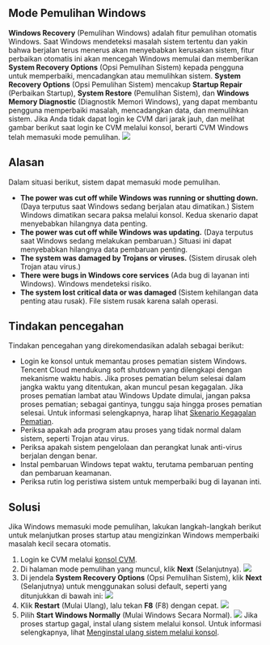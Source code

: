 ## Mode Pemulihan Windows

**Windows Recovery** (Pemulihan Windows) adalah fitur pemulihan otomatis Windows. Saat Windows mendeteksi masalah sistem tertentu dan yakin bahwa berjalan terus menerus akan menyebabkan kerusakan sistem, fitur perbaikan otomatis ini akan mencegah Windows memulai dan memberikan **System Recovery Options** (Opsi Pemulihan Sistem) kepada pengguna untuk memperbaiki, mencadangkan atau memulihkan sistem. 
**System Recovery Options** (Opsi Pemulihan Sistem) mencakup **Startup Repair** (Perbaikan Startup), **System Restore** (Pemulihan Sistem), dan **Windows Memory Diagnostic** (Diagnostik Memori Windows), yang dapat membantu pengguna memperbaiki masalah, mencadangkan data, dan memulihkan sistem.
Jika Anda tidak dapat login ke CVM dari jarak jauh, dan melihat gambar berikut saat login ke CVM melalui konsol, berarti CVM Windows telah memasuki mode pemulihan.
![](//mc.qcloudimg.com/static/img/e278c336a415066dcb8fc58333395ac3/image.png)

## Alasan
Dalam situasi berikut, sistem dapat memasuki mode pemulihan.
- **The power was cut off while Windows was running or shutting down.** (Daya terputus saat Windows sedang berjalan atau dimatikan.) Sistem Windows dimatikan secara paksa melalui konsol. Kedua skenario dapat menyebabkan hilangnya data penting.
- **The power was cut off while Windows was updating.** (Daya terputus saat Windows sedang melakukan pembaruan.) Situasi ini dapat menyebabkan hilangnya data pembaruan penting.
- **The system was damaged by Trojans or viruses.** (Sistem dirusak oleh Trojan atau virus.)
- **There were bugs in Windows core services** (Ada bug di layanan inti Windows). Windows mendeteksi risiko.
- **The system lost critical data or was damaged** (Sistem kehilangan data penting atau rusak). File sistem rusak karena salah operasi.

## Tindakan pencegahan
Tindakan pencegahan yang direkomendasikan adalah sebagai berikut:
 - Login ke konsol untuk memantau proses pematian sistem Windows. Tencent Cloud mendukung soft shutdown yang dilengkapi dengan mekanisme waktu habis. Jika proses pematian belum selesai dalam jangka waktu yang ditentukan, akan muncul pesan kegagalan. Jika proses pematian lambat atau Windows Update dimulai, jangan paksa proses pematian; sebagai gantinya, tunggu saja hingga proses pematian selesai. Untuk informasi selengkapnya, harap lihat [Skenario Kegagalan Pematian](https://intl.cloud.tencent.com/document/product/213/2917#shutdown-failure-scenarios).
 - Periksa apakah ada program atau proses yang tidak normal dalam sistem, seperti Trojan atau virus.
 - Periksa apakah sistem pengelolaan dan perangkat lunak anti-virus berjalan dengan benar.
 - Instal pembaruan Windows tepat waktu, terutama pembaruan penting dan pembaruan keamanan.
 - Periksa rutin log peristiwa sistem untuk memperbaiki bug di layanan inti.

## Solusi
 Jika Windows memasuki mode pemulihan, lakukan langkah-langkah berikut untuk melanjutkan proses startup atau mengizinkan Windows memperbaiki masalah kecil secara otomatis.
1. Login ke CVM melalui [konsol CVM](https://console.cloud.tencent.com/cvm).
2. Di halaman mode pemulihan yang muncul, klik **Next** (Selanjutnya).
![](//mc.qcloudimg.com/static/img/94a1cf0f55d2c449a9d026bbbad5e4cd/image.png)
3. Di jendela **System Recovery Options** (Opsi Pemulihan Sistem), klik **Next** (Selanjutnya) untuk menggunakan solusi default, seperti yang ditunjukkan di bawah ini:
![](//mc.qcloudimg.com/static/img/d178865f822d2146eb3bb58f1b851294/image.png)
4. Klik **Restart** (Mulai Ulang), lalu tekan **F8** (F8) dengan cepat.
![](//mc.qcloudimg.com/static/img/ab2fdd697015fcb7e53b287052086b65/image.png)
5. Pilih **Start Windows Normally** (Mulai Windows Secara Normal).
 ![](https://main.qcloudimg.com/raw/c3c62a6d77a2fe41d0ad02899faa06ed.png)
Jika proses startup gagal, instal ulang sistem melalui konsol. Untuk informasi selengkapnya, lihat [Menginstal ulang sistem melalui konsol](https://intl.cloud.tencent.com/document/product/213/4933#useConsole).


